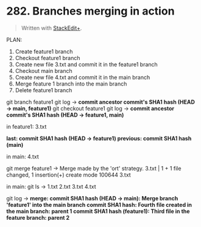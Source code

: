 # 282. Branches merging in action

> Written with [StackEdit+](https://stackedit.net/).


PLAN:
1. Create feature1 branch
2. Checkout feature1 branch
3. Create new file 3.txt and commit it in the feature1 branch
4. Checkout main branch
5. Create new file 4.txt and commit it in the main branch
6. Merge feature 1 branch into the main branch
7. Delete feature1 branch

git branch feature1
git log →
**commit ancestor commit's SHA1 hash (HEAD → main, feature1)**
git checkout feature1
git log →
**commit ancestor commit's SHA1 hash (HEAD → feature1, main)**

in feature1: 3.txt

**last: commit SHA1 hash  (HEAD → feature1)
previous: commit SHA1 hash (main)**

in main: 4.txt

git merge feature1 →
Merge made by the 'ort' strategy.
3.txt  | 1 +
1 file changed, 1 insertion(+)
create mode 100644 3.txt

in main: git ls ->
1.txt 2.txt 3.txt 4.txt

git log ->
**merge: commit SHA1 hash (HEAD -> main): Merge branch 'feature1' into the main branch
commit SHA1 hash: Fourth file created in the main branch: parent 1
commit SHA1 hash (feature1): Third file in the feature branch: parent 2**




<!--stackedit_data:
eyJoaXN0b3J5IjpbLTQ3NzQxNjQyMCwtNDA3NTE4MTE1LDgxMj
c1NjQxMywtNjUxNTk4ODM2LDIwMDkxOTk0OCwxOTE5NzE5MjQ2
LDE2MTg5MTkwNjMsNjIyOTMyNjUyLC0xMjEzNDMyODM0LDE1MT
kxMDcxOTVdfQ==
-->